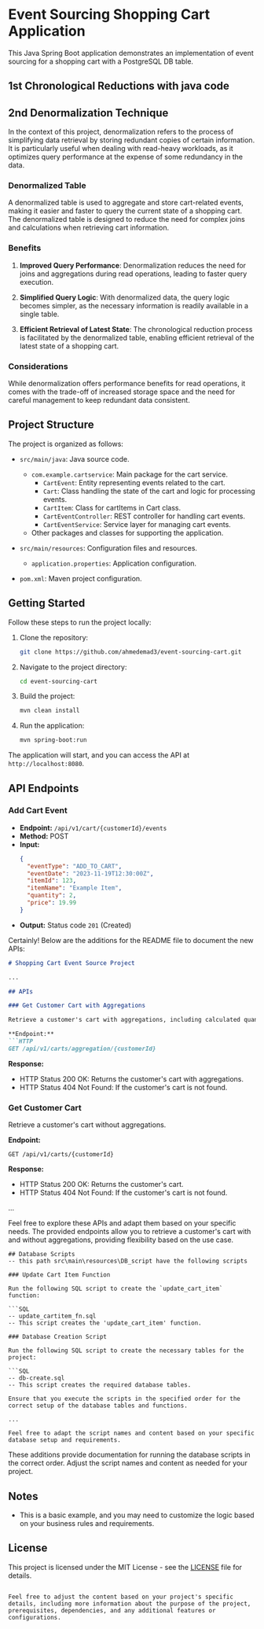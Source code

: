 
# Event Sourcing Shopping Cart Application

This Java Spring Boot application demonstrates an implementation of event sourcing for a shopping cart with a PostgreSQL DB table.

## 1st Chronological Reductions with java code

## 2nd Denormalization Technique

In the context of this project, denormalization refers to the process of simplifying data retrieval by storing redundant copies of certain information. It is particularly useful when dealing with read-heavy workloads, as it optimizes query performance at the expense of some redundancy in the data.

### Denormalized Table

A denormalized table is used to aggregate and store cart-related events, making it easier and faster to query the current state of a shopping cart. The denormalized table is designed to reduce the need for complex joins and calculations when retrieving cart information.

### Benefits

1. **Improved Query Performance**: Denormalization reduces the need for joins and aggregations during read operations, leading to faster query execution.

2. **Simplified Query Logic**: With denormalized data, the query logic becomes simpler, as the necessary information is readily available in a single table.

3. **Efficient Retrieval of Latest State**: The chronological reduction process is facilitated by the denormalized table, enabling efficient retrieval of the latest state of a shopping cart.

### Considerations

While denormalization offers performance benefits for read operations, it comes with the trade-off of increased storage space and the need for careful management to keep redundant data consistent.



## Project Structure

The project is organized as follows:

- `src/main/java`: Java source code.
  - `com.example.cartservice`: Main package for the cart service.
    - `CartEvent`: Entity representing events related to the cart.
    - `Cart`: Class handling the state of the cart and logic for processing events.
    - `CartItem`: Class for cartItems in Cart class.
    - `CartEventController`: REST controller for handling cart events.
    - `CartEventService`: Service layer for managing cart events.
  - Other packages and classes for supporting the application.

- `src/main/resources`: Configuration files and resources.
  - `application.properties`: Application configuration.

- `pom.xml`: Maven project configuration.

## Getting Started

Follow these steps to run the project locally:

1. Clone the repository:

   ```bash
   git clone https://github.com/ahmedemad3/event-sourcing-cart.git
   ```

2. Navigate to the project directory:

   ```bash
   cd event-sourcing-cart
   ```

3. Build the project:

   ```bash
   mvn clean install
   ```

4. Run the application:

   ```bash
   mvn spring-boot:run
   ```

The application will start, and you can access the API at `http://localhost:8080`.

## API Endpoints

### Add Cart Event

- **Endpoint:** `/api/v1/cart/{customerId}/events`
- **Method:** POST
- **Input:**
  ```json
  {
    "eventType": "ADD_TO_CART",
    "eventDate": "2023-11-19T12:30:00Z",
    "itemId": 123,
    "itemName": "Example Item",
    "quantity": 2,
    "price": 19.99
  }
  ```
- **Output:** Status code `201` (Created)

Certainly! Below are the additions for the README file to document the new APIs:

```markdown
# Shopping Cart Event Source Project

...

## APIs

### Get Customer Cart with Aggregations

Retrieve a customer's cart with aggregations, including calculated quantities and prices.

**Endpoint:**
```HTTP
GET /api/v1/carts/aggregation/{customerId}
```

**Response:**
- HTTP Status 200 OK: Returns the customer's cart with aggregations.
- HTTP Status 404 Not Found: If the customer's cart is not found.

### Get Customer Cart

Retrieve a customer's cart without aggregations.

**Endpoint:**
```HTTP
GET /api/v1/carts/{customerId}
```

**Response:**
- HTTP Status 200 OK: Returns the customer's cart.
- HTTP Status 404 Not Found: If the customer's cart is not found.

...

Feel free to explore these APIs and adapt them based on your specific needs. The provided endpoints allow you to retrieve a customer's cart with and without aggregations, providing flexibility based on the use case.
```
## Database Scripts
-- this path src\main\resources\DB_script have the following scripts

### Update Cart Item Function

Run the following SQL script to create the `update_cart_item` function:

```SQL
-- update_cartitem_fn.sql
-- This script creates the 'update_cart_item' function.

### Database Creation Script

Run the following SQL script to create the necessary tables for the project:

```SQL
-- db-create.sql
-- This script creates the required database tables.

Ensure that you execute the scripts in the specified order for the correct setup of the database tables and functions.

...

Feel free to adapt the script names and content based on your specific database setup and requirements.
```

These additions provide documentation for running the database scripts in the correct order. Adjust the script names and content as needed for your project.

## Notes

- This is a basic example, and you may need to customize the logic based on your business rules and requirements.

## License

This project is licensed under the MIT License - see the [LICENSE](LICENSE) file for details.
```

Feel free to adjust the content based on your project's specific details, including more information about the purpose of the project, prerequisites, dependencies, and any additional features or configurations.
